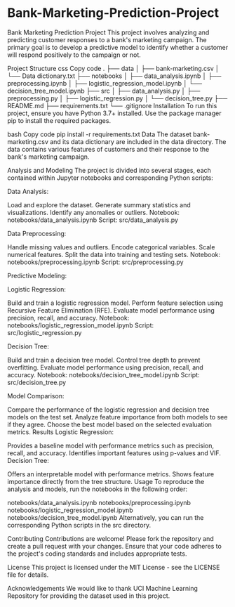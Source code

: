 # Bank-Marketing-Prediction-Project
Bank Marketing Prediction Project
This project involves analyzing and predicting customer responses to a bank's marketing campaign. The primary goal is to develop a predictive model to identify whether a customer will respond positively to the campaign or not.

Project Structure
css
Copy code
.
├── data
│   ├── bank-marketing.csv
│   └── Data dictionary.txt
├── notebooks
│   ├── data_analysis.ipynb
│   ├── preprocessing.ipynb
│   ├── logistic_regression_model.ipynb
│   └── decision_tree_model.ipynb
├── src
│   ├── data_analysis.py
│   ├── preprocessing.py
│   ├── logistic_regression.py
│   └── decision_tree.py
├── README.md
├── requirements.txt
└── .gitignore
Installation
To run this project, ensure you have Python 3.7+ installed. Use the package manager pip to install the required packages.

bash
Copy code
pip install -r requirements.txt
Data
The dataset bank-marketing.csv and its data dictionary are included in the data directory. The data contains various features of customers and their response to the bank's marketing campaign.

Analysis and Modeling
The project is divided into several stages, each contained within Jupyter notebooks and corresponding Python scripts:

Data Analysis:

Load and explore the dataset.
Generate summary statistics and visualizations.
Identify any anomalies or outliers.
Notebook: notebooks/data_analysis.ipynb
Script: src/data_analysis.py

Data Preprocessing:

Handle missing values and outliers.
Encode categorical variables.
Scale numerical features.
Split the data into training and testing sets.
Notebook: notebooks/preprocessing.ipynb
Script: src/preprocessing.py

Predictive Modeling:

Logistic Regression:

Build and train a logistic regression model.
Perform feature selection using Recursive Feature Elimination (RFE).
Evaluate model performance using precision, recall, and accuracy.
Notebook: notebooks/logistic_regression_model.ipynb
Script: src/logistic_regression.py

Decision Tree:

Build and train a decision tree model.
Control tree depth to prevent overfitting.
Evaluate model performance using precision, recall, and accuracy.
Notebook: notebooks/decision_tree_model.ipynb
Script: src/decision_tree.py

Model Comparison:

Compare the performance of the logistic regression and decision tree models on the test set.
Analyze feature importance from both models to see if they agree.
Choose the best model based on the selected evaluation metrics.
Results
Logistic Regression:

Provides a baseline model with performance metrics such as precision, recall, and accuracy.
Identifies important features using p-values and VIF.
Decision Tree:

Offers an interpretable model with performance metrics.
Shows feature importance directly from the tree structure.
Usage
To reproduce the analysis and models, run the notebooks in the following order:

notebooks/data_analysis.ipynb
notebooks/preprocessing.ipynb
notebooks/logistic_regression_model.ipynb
notebooks/decision_tree_model.ipynb
Alternatively, you can run the corresponding Python scripts in the src directory.

Contributing
Contributions are welcome! Please fork the repository and create a pull request with your changes. Ensure that your code adheres to the project's coding standards and includes appropriate tests.

License
This project is licensed under the MIT License - see the LICENSE file for details.

Acknowledgements
We would like to thank UCI Machine Learning Repository for providing the dataset used in this project.

